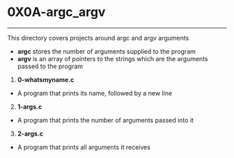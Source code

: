 # 0X0A-argc_argv
---

This directory covers projects around argc and argv arguments
- **argc** stores the number of arguments supplied to the program
- **argv** is an array of pointers to the strings which are the arguments passed to the program

1. **0-whatsmyname.c**
- A program that prints its name, followed by a new line

2. **1-args.c**
- A program that prints the number of arguments passed into it

3. **2-args.c**
- A program that prints all arguments it receives
